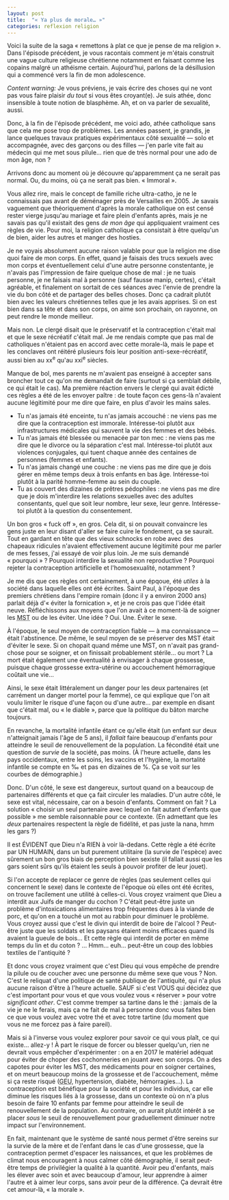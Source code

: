 ```yaml
---
layout: post
title:  "« Ya plus de morale… »"
categories: reflexion religion
---
```


Voici la suite de la saga « remettons à plat ce que je pense de ma religion ». Dans l'épisode précédent, je vous racontais comment je m'étais construit une vague culture religieuse chrétienne notamment en faisant comme les copains malgré un athéisme certain. Aujourd'hui, parlons de la désillusion qui a commencé vers la fin de mon adolescence.<!-- more -->

_Content warning:_ Je vous préviens, je vais écrire des choses qui ne vont pas vous faire plaisir _du tout_ si vous êtes croyant(e). Je suis athée, donc insensible à toute notion de blasphème. Ah, et on va parler de sexualité, aussi.

Donc, à la fin de l'épisode précédent, me voici ado, athée catholique sans que cela me pose trop de problèmes. Les années passent, je grandis, je lance quelques travaux pratiques expérimentaux côté sexualité — solo et accompagnée, avec des garçons ou des filles — j'en parle vite fait au médecin qui me met sous pilule… rien que de très normal pour une ado de mon âge, non ?

Arrivons donc au moment où je découvre qu'apparemment ça ne serait pas normal. Ou, du moins, où ça ne serait pas bien. « Immoral ».

Vous allez rire, mais le concept de famille riche ultra-catho, je ne le connaissais pas avant de déménager près de Versailles en 2005. Je savais vaguement que théoriquement d'après la morale catholique on est censé rester vierge jusqu'au mariage et faire plein d'enfants après, mais je ne savais pas qu'il existait des gens _de mon âge_ qui appliquaient vraiment ces règles de vie. Pour moi, la religion catholique ça consistait à être quelqu'un de bien, aider les autres et manger des hosties.

Je ne voyais absolument aucune raison valable pour que la religion me dise quoi faire de mon corps. En effet, quand je faisais des trucs sexuels avec mon corps et éventuellement celui d'une autre personne constentante, je n'avais pas l'impression de faire quelque chose de mal : je ne tuais personne, je ne faisais mal à personne (sauf fausse manip, certes), c'était agréable, et finalement on sortait de ces séances avec l'envie de prendre la vie du bon côté et de partager des belles choses. Donc ça cadrait plutôt bien avec les valeurs chrétiennes telles que je les avais apprises. Si on est bien dans sa tête et dans son corps, on aime son prochain, on rayonne, on peut rendre le monde meilleur.

Mais non. Le clergé disait que le préservatif et la contraception c'était mal et que le sexe récréatif c'était mal. Je me rendais compte que pas mal de catholiques n'étaient pas en accord avec cette morale-là, mais le pape et les conclaves ont réitéré plusieurs fois leur position anti-sexe-récréatif, aussi bien au <span class="sc">xx</span><sup>e</sup> qu'au <span class="sc">xxi</span><sup>e</sup> siècles.

Manque de bol, mes parents ne m'avaient pas enseigné à accepter sans broncher tout ce qu'on me demandait de faire (surtout si ça semblait débile, ce qui était le cas). Ma première réaction envers le clergé qui avait édicté ces règles a été de les envoyer paître : de toute façon ces gens-là n'avaient aucune légitimité pour me dire que faire, en plus d'avoir les mains sales.

- Tu n'as jamais été enceinte, tu n'as jamais accouché : ne viens pas me dire que la contraception est immorale. Intéresse-toi plutôt aux infrastructures médicales qui sauvent la vie des femmes et des bébés.
- Tu n'as jamais été blessée ou menacée par ton mec : ne viens pas me dire que le divorce ou la séparation c'est mal. Intéresse-toi plutôt aux violences conjugales, qui tuent chaque année des centaines de personnes (femmes et enfants).
- Tu n'as jamais changé une couche : ne viens pas me dire que je dois gérer en même temps deux à trois enfants en bas âge. Intéresse-toi plutôt à la parité homme-femme au sein du couple.
- Tu as couvert des dizaines de prêtres pédophiles : ne viens pas me dire que je dois m'interdire les relations sexuelles avec des adultes consentants, quel que soit leur nombre, leur sexe, leur genre. Intéresse-toi plutôt à la question du consentement.

Un bon gros « fuck off », en gros. Cela dit, si on pouvait convaincre les gens juste en leur disant d'aller se faire cuire le fondement, ça se saurait. Tout en gardant en tête que des vieux schnocks en robe avec des chapeaux ridicules n'avaient effectivement aucune légitimité pour me parler de mes fesses, j'ai essayé de voir plus loin. Je me suis demandé « pourquoi » ? Pourquoi interdire la sexualité non reproductive ? Pourquoi rejeter la contraception artificielle et l'homosexualité, notamment ?

Je me dis que ces règles ont certainement, à une épqoue, été _utiles_ à la société dans laquelle elles ont été écrites. Saint Paul, à l'époque des premiers chrétiens dans l'empire romain (donc il y a environ 2000 ans) parlait déjà d'« éviter la fornication », et je ne crois pas que l'idée était neuve. Réfléchissons aux moyens que l'on avait à ce moment-là de soigner les <acronym title="Maladies sexuellement transmissibles">MST</acronym> ou de les éviter. Une idée ? Oui. Une. Éviter le sexe.

À l'époque, le seul moyen de contraception fiable — à ma connaissance — était l'abstinence. De même, le seul moyen de se préserver des MST était d'éviter le sexe. Si on chopait quand même une MST, on n'avait pas grand-chose pour se soigner, et on finissait probablement stérile… ou mort ? La mort était également une éventualité à envisager à chaque grossesse, puisque chaque grossesse extra-utérine ou accouchement hémorragique coûtait une vie…

Ainsi, le sexe était littéralement un danger pour les deux partenaires (et carrément un danger mortel pour la femme), ce qui explique que l'on ait voulu limiter le risque d'une façon ou d'une autre… par exemple en disant que c'était mal, ou « le diable », parce que la politique du bâton marche toujours.

En revanche, la mortalité infantile étant ce qu'elle était (un enfant sur deux n'atteignait jamais l'âge de 5 ans), il _fallait_ faire beaucoup d'enfants pour atteindre le seuil de renouvellement de la population. La fécondité était une question de _survie_ de la société, pas moins. (À l'heure actuelle, dans les pays occidentaux, entre les soins, les vaccins et l'hygiène, la mortalité infantile se compte en ‰ et pas en dizaines de %. Ça se voit sur les courbes de démographie.)

Donc. D'un côté, le sexe est dangereux, surtout quand on a beaucoup de partenaires différents et que ça fait circuler les maladies. D'un autre côté, le sexe est vital, nécessaire, car on a besoin d'enfants. Comment on fait ? La solution « choisir un seul partenaire avec lequel on fait autant d'enfants que possible » me semble raisonnable pour ce contexte. (En admettant que les _deux_ partenaires respectent la règle de fidélité, et pas juste la nana, hmm les gars ?)

Il est ÉVIDENT que Dieu n'a RIEN à voir là-dedans. Cette règle a été écrite par UN HUMAIN, dans un but purement utilitaire (la survie de l'espèce) avec sûrement un bon gros biais de perception bien sexiste (il fallait aussi que les gars soient sûrs qu'ils étaient les seuls à pouvoir profiter de leur jouet). 

Si l'on accepte de replacer ce genre de règles (pas seulement celles qui concernent le sexe) dans le contexte de l'époque où elles ont été écrites, on trouve facilement une utilité à celles-ci. Vous croyez vraiment que Dieu a interdit aux Juifs de manger du cochon ? C'était peut-être juste un problème d'intoxications alimentaires trop fréquentes dues à la viande de porc, et qu'on en a touché un mot au rabbin pour diminuer le problème. Vous croyez aussi que c'est le divin qui interdit de boire de l'alcool ? Peut-être juste que les soldats et les paysans étaient moins efficaces quand ils avaient la gueule de bois… Et cette règle qui interdit de porter en même temps du lin et du coton ? … Hmm… euh… peut-être un coup des lobbies textiles de l'antiquité ?

Et donc vous croyez vraiment que c'est Dieu qui vous empêche de prendre la pilule ou de coucher avec une personne du même sexe que vous ? Non. C'est le reliquat d'une politique de santé publique de l'antiquité, qui n'a plus aucune raison d'être à l'heure actuelle. SAUF si c'est VOUS qui décidez que c'est important pour vous et que vous voulez vous « réserver » pour votre _significant other_. C'est comme tremper sa tartine dans le thé : jamais de la vie je ne le ferais, mais ça ne fait de mal à personne donc vous faites bien ce que vous voulez avec votre thé et avec totre tartine (du moment que vous ne me forcez pas à faire pareil).

Mais si à l'inverse vous voulez explorer pour savoir ce qui vous plaît, ce qui existe… allez-y ! À part le risque de forcer ou blesser quelqu'un, rien ne devrait vous empêcher d'expérimenter : on a en 2017 le matériel adéquat pour éviter de choper des cochonneries en jouant avec son corps. On a des capotes pour éviter les MST, des médicaments pour en soigner certaines, et on meurt beaucoup moins de la grossesse et de l'accouchement, même si ça reste risqué (<acronym title="Grossesse extra-utérine">GEU</acronym>, hypertension, diabète, hémorragies…). La contraception est bénéfique pour la société et pour les individus, car elle diminue les risques liés à la grossesse, dans un contexte où on n'a plus besoin de faire 10 enfants par femme pour atteindre le seuil de renouvellement de la population. Au contraire, on aurait plutôt intérêt à se placer _sous_ le seuil de renouvellement pour graduellement diminuer notre impact sur l'environnement.

En fait, maintenant que le système de santé nous permet d'être sereins sur la survie de la mère et de l'enfant dans le cas d'une grossesse, que la contraception permet d'espacer les naissances, et que les problèmes de climat nous encouragent à nous calmer côté démographie, il serait peut-être temps de privilégier la qualité à la quantité. Avoir peu d'enfants, mais les élever avec soin et avec beaucoup d'amour, leur apprendre à aimer l'autre et à aimer leur corps, sans avoir peur de la différence. Ça devrait être cet amour-là, « la morale ».


